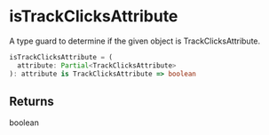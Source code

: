# isTrackClicksAttribute

A type guard to determine if the given object is TrackClicksAttribute.

```typescript
isTrackClicksAttribute = (
  attribute: Partial<TrackClicksAttribute>
): attribute is TrackClicksAttribute => boolean
```

## Returns
boolean
